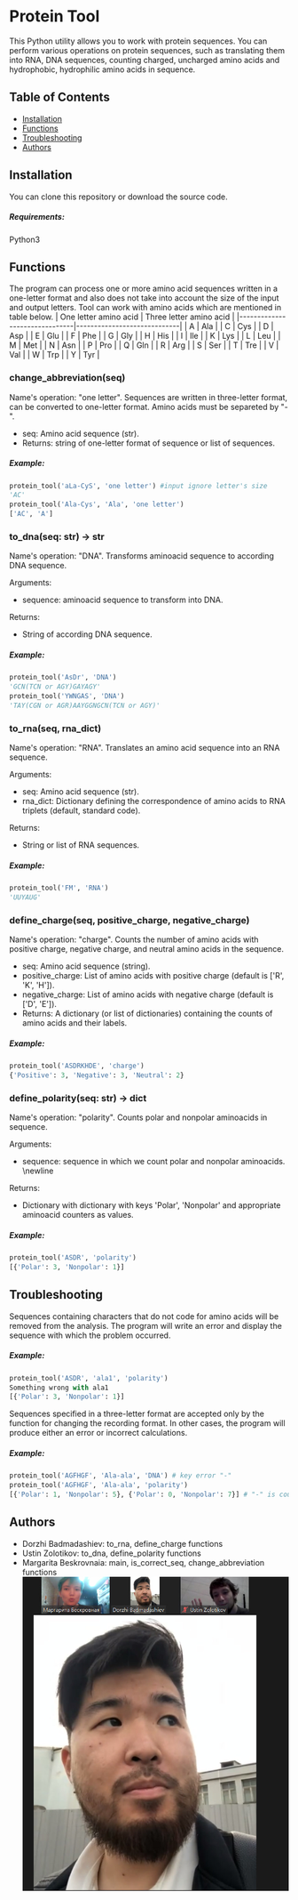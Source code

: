 # Protein Tool

This Python utility allows you to work with protein sequences. You can perform various operations on protein sequences, such as translating them into RNA, DNA sequences, counting charged, uncharged amino acids and hydrophobic, hydrophilic amino acids in sequence. 

## Table of Contents

- [Installation](#installation)
- [Functions](#functions)
- [Troubleshooting](#troubleshooting)
- [Authors](#authors)

## Installation

You can clone this repository or download the source code. 

##### Requirements:

Python3

## Functions
The program can process one or more amino acid sequences written in a one-letter format and also does not take into account the size of the input and output letters. Tool can work with amino acids which are mentioned in table below.
| One letter amino acid         | Three letter amino acid     |
|-------------------------------|-----------------------------|
| A                             |            Ala              |
| C                             |            Cys              |
| D                             |            Asp              |
| E                             |            Glu              |
| F                             |            Phe              |
| G                             |            Gly              |
| H                             |            His              |
| I                             |            Ile              |
| K                             |            Lys              |
| L                             |            Leu              |
| M                             |            Met              |
| N                             |            Asn              |
| P                             |            Pro              |
| Q                             |            Gln              |
| R                             |            Arg              |
| S                             |            Ser              |
| T                             |            Tre              |
| V                             |            Val              |
| W                             |            Trp              |
| Y                             |            Tyr              |
### change_abbreviation(seq)
Name's operation: "one letter".
Sequences are written in three-letter format, can be converted to one-letter format. Amino acids must be separeted by "-". 

- seq: Amino acid sequence (str).
- Returns: string of one-letter format of sequence or list of sequences.
##### Example:
```python
protein_tool('aLa-CyS', 'one letter') #input ignore letter's size
'AC'
protein_tool('Ala-Cys', 'Ala', 'one letter')
['AC', 'A']
```
### to_dna(seq: str) -> str
Name's operation: "DNA".
Transforms aminoacid sequence to according DNA sequence. 

Arguments:
- sequence: aminoacid sequence to transform into DNA.

Returns:
- String of according DNA sequence.
##### Example:
```python
protein_tool('AsDr', 'DNA')
'GCN(TCN or AGY)GAYAGY'
protein_tool('YWNGAS', 'DNA')
'TAY(CGN or AGR)AAYGGNGCN(TCN or AGY)'
```
### to_rna(seq, rna_dict)
Name's operation: "RNA".
Translates an amino acid sequence into an RNA sequence. 

Arguments:
- seq: Amino acid sequence (str).
- rna_dict: Dictionary defining the correspondence of amino acids to RNA triplets (default, standard code).

Returns: 
- String or list of RNA sequences.
##### Example:
```python
protein_tool('FM', 'RNA')
'UUYAUG'
```
### define_charge(seq, positive_charge, negative_charge)
Name's operation: "charge".
Counts the number of amino acids with positive charge, negative charge, and neutral amino acids in the sequence. 

- seq: Amino acid sequence (string).
- positive_charge: List of amino acids with positive charge (default is ['R', 'K', 'H']).
- negative_charge: List of amino acids with negative charge (default is ['D', 'E']).
- Returns: A dictionary (or list of dictionaries) containing the counts of amino acids and their labels.

##### Example:
```python
protein_tool('ASDRKHDE', 'charge')
{'Positive': 3, 'Negative': 3, 'Neutral': 2}
```
### define_polarity(seq: str) -> dict
Name's operation: "polarity".
Counts polar and nonpolar aminoacids in sequence. 

Arguments:
- sequence: sequence in which we count polar and nonpolar aminoacids. \newline

Returns:
- Dictionary with dictionary with keys 'Polar', 'Nonpolar' and appropriate aminoacid counters as values.
##### Example:
```python
protein_tool('ASDR', 'polarity')
[{'Polar': 3, 'Nonpolar': 1}]
```
## Troubleshooting
Sequences containing characters that do not code for amino acids will be removed from the analysis. The program will write an error and display the sequence with which the problem occurred.
##### Example:
```python
protein_tool('ASDR', 'ala1', 'polarity')
Something wrong with ala1
[{'Polar': 3, 'Nonpolar': 1}]
```
Sequences specified in a three-letter format are accepted only by the function for changing the recording format. In other cases, the program will produce either an error or incorrect calculations.
##### Example:
```python
protein_tool('AGFHGF', 'Ala-ala', 'DNA') # key error "-"
protein_tool('AGFHGF', 'Ala-ala', 'polarity')
[{'Polar': 1, 'Nonpolar': 5}, {'Polar': 0, 'Nonpolar': 7}] # "-" is counted as non-polar
```
## Authors
- Dorzhi Badmadashiev: to_rna, define_charge functions
- Ustin Zolotikov: to_dna, define_polarity functions
- Margarita Beskrovnaia: main, is_correct_seq, change_abbreviation functions
![alt text](/team-HW4.jpg "Команда разработчиков")
